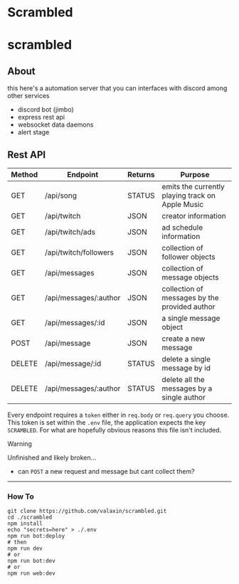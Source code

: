 # Scrambled
# scrambled

## About

this here's a automation server that you can interfaces with discord among other services

- discord bot (jimbo)
- express rest api
- websocket data daemons
- alert stage

## Rest API

| Method | Endpoint              | Returns | Purpose                                                    |
| ------ | --------------------- | ------- | ---------------------------------------------------------- |
| GET    | /api/song             | STATUS  | emits the currently playing track on Apple Music           |
| GET    | /api/twitch           | JSON    | creator information                                        |
| GET    | /api/twitch/ads       | JSON    | ad schedule information                                    |
| GET    | /api/twitch/followers | JSON    | collection of follower objects                             |
| GET    | /api/messages         | JSON    | collection of message objects                              |
| GET    | /api/messages/:author | JSON    | collection of messages by the provided author              |
| GET    | /api/messages/:id     | JSON    | a single message object                                    |
| POST   | /api/message          | JSON    | create a new message                                       |
| DELETE | /api/message/:id      | STATUS  | delete a single message by id                              |
| DELETE | /api/messages/:author | STATUS  | delete all the messages by a single author                 |

Every endpoint requires a `token` either in `req.body` or `req.query` you choose. This token is set within the `.env` file, the application expects the key `SCRAMBLED`. For what are hopefully obvious reasons this file isn't included.

> [!WARNING]
> Unfinished and likely broken...

- can `POST` a new request and message but cant collect them?


---

### How To

```shell
git clone https://github.com/valaxin/scrambled.git
cd ./scrambled
npm install
echo "secrets=here" > ./.env
npm run bot:deploy
# then
npm run dev
# or
npm run bot:dev
# or
npm run web:dev
```